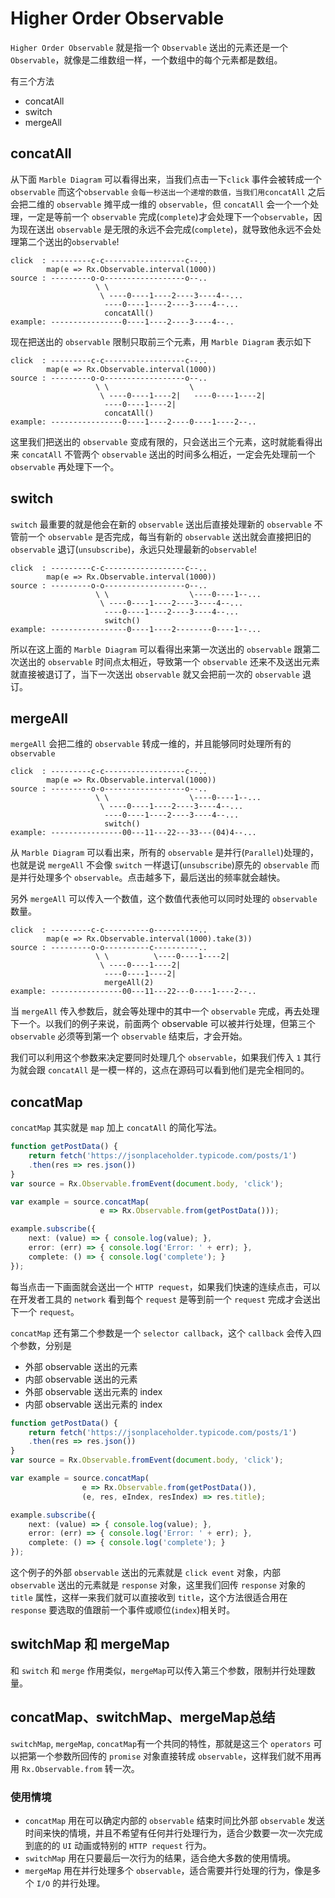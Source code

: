 # Higher Order Observable
`Higher Order Observable` 就是指一个 `Observable` 送出的元素还是一个 `Observable`，就像是二维数组一样，一个数组中的每个元素都是数组。

有三个方法

- concatAll
- switch
- mergeAll

## concatAll

从下面 `Marble Diagram` 可以看得出来，当我们点击一​​下`click` 事件会被转成一个`observable` 而这个`observable` `会每一秒送出一个递增的数值，当我们用concatAll` 之后会把二维的 `observable` 摊平成一维的 `observable`，但 `concatAll` 会一个一个处理，一定是等前一个 `observable` 完成(`complete`)才会处理下一个`observable`，因为现在送出 `observable` 是无限的永远不会完成(`complete`)，就导致他永远不会处理第二个送出的`observable`!

```
click  : ---------c-c------------------c--.. 
        map(e => Rx.Observable.interval(1000))
source : ---------o-o------------------o--..
                   \ \
                    \ ----0----1----2----3----4--...
                     ----0----1----2----3----4--...
                     concatAll()
example: ----------------0----1----2----3----4--..
```

现在把送出的 `observable` 限制只取前三个元素，用 `Marble Diagram` 表示如下

```
click  : ---------c-c------------------c--.. 
        map(e => Rx.Observable.interval(1000))
source : ---------o-o------------------o--..
                   \ \                  \
                    \ ----0----1----2|   ----0----1----2|
                     ----0----1----2|
                     concatAll()
example: ----------------0----1----2----0----1----2--..
```

这里我们把送出的 `observable` 变成有限的，只会送出三个元素，这时就能看得出来 `concatAll` 不管两个 `observable` 送出的时间多么相近，一定会先处理前一个 `observable` 再处理下一个。

## switch
`switch` 最重要的就是他会在新的 `observable` 送出后直接处理新的 `observable` 不管前一个 `observable` 是否完成，每当有新的 `observable` 送出就会直接把旧的 `observable` 退订(`unsubscribe`)，永远只处理最新的`observable`!

```
click  : ---------c-c------------------c--.. 
        map(e => Rx.Observable.interval(1000))
source : ---------o-o------------------o--..
                   \ \                  \----0----1--...
                    \ ----0----1----2----3----4--...
                     ----0----1----2----3----4--...
                     switch()
example: -----------------0----1----2--------0----1--...
```

所以在这上面的 `Marble Diagram` 可以看得出来第一次送出的 `observable` 跟第二次送出的 `observable` 时间点太相近，导致第一个 `observable` 还来不及送出元素就直接被退订了，当下一次送出 `observable` 就又会把前一次的 `observable` 退订。

## mergeAll
`mergeAll` 会把二维的 `observable` 转成一维的，并且能够同时处理所有的 `observable`

```
click  : ---------c-c------------------c--.. 
        map(e => Rx.Observable.interval(1000))
source : ---------o-o------------------o--..
                   \ \                  \----0----1--...
                    \ ----0----1----2----3----4--...
                     ----0----1----2----3----4--...
                     switch()
example: ----------------00---11---22---33---(04)4--...
```

从 `Marble Diagram` 可以看出来，所有的 `observable` 是并行(`Parallel`)处理的，也就是说 `mergeAll` 不会像 `switch` 一样退订(`unsubscribe`)原先的 `observable` 而是并行处理多个 `observable`。点击越多下，最后送出的频率就会越快。

另外 `mergeAll` 可以传入一个数值，这个数值代表他可以同时处理的 `observable` 数量。

```
click  : ---------c-c----------o----------.. 
        map(e => Rx.Observable.interval(1000).take(3))
source : ---------o-o----------c----------..
                   \ \          \----0----1----2|     
                    \ ----0----1----2|  
                     ----0----1----2|
                     mergeAll(2)
example: ----------------00---11---22---0----1----2--..
```
当 `mergeAll` 传入参数后，就会等处理中的其中一个 `observable` 完成，再去处理下一个。以我们的例子来说，前面两个 observable 可以被并行处理，但第三个 `observable` 必须等到第一个 `observable` 结束后，才会开始。

我们可以利用这个参数来决定要同时处理几个 `observable`，如果我们传入 `1` 其行为就会跟 `concatAll` 是一模一样的，这点在源码可以看到他们是完全相同的。

## concatMap
`concatMap` 其实就是 `map` 加上 `concatAll` 的简化写法。

```ts
function getPostData() {
    return fetch('https://jsonplaceholder.typicode.com/posts/1')
    .then(res => res.json())
}
var source = Rx.Observable.fromEvent(document.body, 'click');

var example = source.concatMap(
                    e => Rx.Observable.from(getPostData()));

example.subscribe({
    next: (value) => { console.log(value); },
    error: (err) => { console.log('Error: ' + err); },
    complete: () => { console.log('complete'); }
});
```

每当点击一下画面就会送出一个 `HTTP request`，如果我们快速的连续点击，可以在开发者工具的 `network` 看到每个 `request` 是等到前一个 `request` 完成才会送出下一个 `request`。

`concatMap` 还有第二个参数是一个 `selector callback`，这个 `callback` 会传入四个参数，分别是

- 外部 observable 送出的元素
- 内部 observable 送出的元素
- 外部 observable 送出元素的 index
- 内部 observable 送出元素的 index

```ts
function getPostData() {
    return fetch('https://jsonplaceholder.typicode.com/posts/1')
    .then(res => res.json())
}
var source = Rx.Observable.fromEvent(document.body, 'click');

var example = source.concatMap(
                e => Rx.Observable.from(getPostData()), 
                (e, res, eIndex, resIndex) => res.title);

example.subscribe({
    next: (value) => { console.log(value); },
    error: (err) => { console.log('Error: ' + err); },
    complete: () => { console.log('complete'); }
});
```

这个例子的外部 `observable` 送出的元素就是 `click event` 对象，内部 `observable` 送出的元素就是 `response` 对象，这里我们回传 `response` 对象的`title` 属性，这样一来我们就可以直接收到 `title`，这个方法很适合用在 `response` 要选取的值跟前一个事件或顺位(`index`)相关时。

## switchMap 和 mergeMap
和 `switch` 和 `merge` 作用类似，`mergeMap`可以传入第三个参数，限制并行处理数量。

## concatMap、switchMap、mergeMap总结
`switchMap`, `mergeMap`, `concatMap`有一个共同的特性，那就是这三个 `operators` 可以把第一个参数所回传的 `promise` 对象直接转成 `observable`，这样我们就不用再用 `Rx.Observable.from` 转一次。

### 使用情境

- `concatMap` 用在可以确定内部的 `observable` 结束时间比外部 `observable` 发送时间来快的情境，并且不希望有任何并行处理行为，适合少数要一次一次完成到底的的 `UI` 动画或特别的 `HTTP request` 行为。
- `switchMap` 用在只要最后一次行为的结果，适合绝大多数的使用情境。
- `mergeMap` 用在并行处理多个 `observable`，适合需要并行处理的行为，像是多个 `I/O` 的并行处理。
